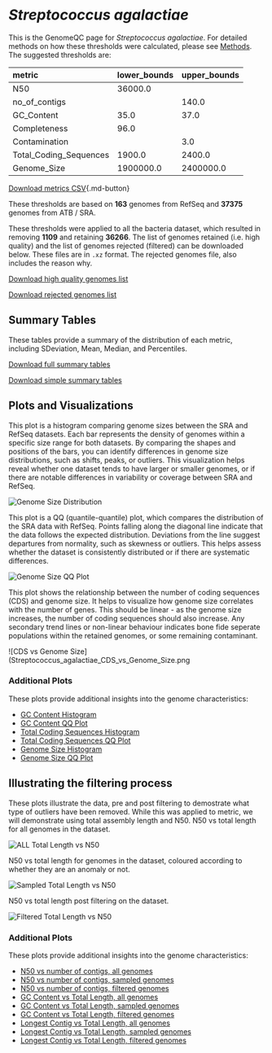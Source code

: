 # *Streptococcus agalactiae*

This is the GenomeQC page for *Streptococcus agalactiae*. For detailed methods on how these thresholds were calculated, please see [Methods](../../methods.md).
The suggested thresholds are: 

| metric                 | lower_bounds   | upper_bounds   |
|:-----------------------|:---------------|:---------------|
| N50                    | 36000.0        |                |
| no_of_contigs          |                | 140.0          |
| GC_Content             | 35.0           | 37.0           |
| Completeness           | 96.0           |                |
| Contamination          |                | 3.0            |
| Total_Coding_Sequences | 1900.0         | 2400.0         |
| Genome_Size            | 1900000.0      | 2400000.0      |

[Download metrics CSV](Streptococcus_agalactiae_metrics.csv){.md-button}


These thresholds are based on **163** genomes from RefSeq and **37375** genomes from ATB / SRA.

These thresholds were applied to all the bacteria dataset, which resulted in removing **1109** and retaining **36266**.
The list of genomes retained (i.e. high quality) and the list of genomes rejected (filtered) can be downloaded below. These files are in `.xz` format. The rejected genomes file, also includes the reason why.

[Download high quality genomes list](Streptococcus_agalactiae_high_quality_genomes.csv.xz)


[Download rejected genomes list](Streptococcus_agalactiae_filtered_out_genomes.csv.xz)



## Summary Tables
These tables provide a summary of the distribution of each metric, including SDeviation, Mean, Median, and Percentiles.

[Download full summary tables](summary.csv)

[Download simple summary tables](selected_summary.csv)

## Plots and Visualizations

This plot is a histogram comparing genome sizes between the SRA and RefSeq datasets. Each bar represents the density of genomes within a specific size range for both datasets. By comparing the shapes and positions of the bars, you can identify differences in genome size distributions, such as shifts, peaks, or outliers. This visualization helps reveal whether one dataset tends to have larger or smaller genomes, or if there are notable differences in variability or coverage between SRA and RefSeq.

![Genome Size Distribution](Genome_Size_refseq_histogram_kde.png)

This plot is a QQ (quantile-quantile) plot, which compares the distribution of the SRA data with RefSeq. Points falling along the diagonal line indicate that the data follows the expected distribution. Deviations from the line suggest departures from normality, such as skewness or outliers. This helps assess whether the dataset is consistently distributed or if there are systematic differences.

![Genome Size QQ Plot](Genome_Size_refseq_qqplot.png)

This plot shows the relationship between the number of coding sequences (CDS) and genome size. It helps to visualize how genome size correlates with the number of genes. This should be linear - as the genome size increases, the number of coding sequences should also increase. Any secondary trend lines or non-linear behaviour indicates bone fide seperate populations within the retained genomes, or some remaining contaminant. 

![CDS vs Genome Size](Streptococcus_agalactiae_CDS_vs_Genome_Size.png

### Additional Plots

These plots provide additional insights into the genome characteristics:

- [GC Content Histogram](GC_Content_refseq_histogram_kde.png)
- [GC Content QQ Plot](GC_Content_refseq_qqplot.png)
- [Total Coding Sequences Histogram](Total_Coding_Sequences_refseq_histogram_kde.png)
- [Total Coding Sequences QQ Plot](Total_Coding_Sequences_refseq_qqplot.png)
- [Genome Size Histogram](Genome_Size_refseq_histogram_kde.png)
- [Genome Size QQ Plot](Genome_Size_refseq_qqplot.png)
## Illustrating the filtering process
These plots illustrate the data, pre and post filtering to demostrate what type of outliers have been removed. While this was applied to metric, we will demonstrate using total assembly length and N50.
N50 vs total length for all genomes in the dataset.

![ALL Total Length vs N50](Streptococcus_agalactiae_all_total_length_N50.png)

N50 vs total length for genomes in the dataset, coloured according to whether they are an anomaly or not.

![Sampled Total Length vs N50](Streptococcus_agalactiae_sample_total_length_N50.png)

N50 vs total length post filtering on the dataset.

![Filtered Total Length vs N50](Streptococcus_agalactiae_filt_total_length_N50.png)

### Additional Plots

These plots provide additional insights into the genome characteristics:

- [N50 vs number of contigs, all genomes](Streptococcus_agalactiae_all_N50_number.png)
- [N50 vs number of contigs, sampled genomes](Streptococcus_agalactiae_sample_N50_number.png)
- [N50 vs number of contigs, filtered genomes](Streptococcus_agalactiae_filt_N50_number.png)
- [GC Content vs Total Length, all genomes](Streptococcus_agalactiae_all_total_length_GC_Content.png)
- [GC Content vs Total Length, sampled genomes](Streptococcus_agalactiae_sample_total_length_GC_Content.png)
- [GC Content vs Total Length, filtered genomes](Streptococcus_agalactiae_filt_total_length_GC_Content.png)
- [Longest Contig vs Total Length, all genomes](Streptococcus_agalactiae_all_total_length_longest.png)
- [Longest Contig vs Total Length, sampled genomes](Streptococcus_agalactiae_sample_total_length_longest.png)
- [Longest Contig vs Total Length, filtered genomes](Streptococcus_agalactiae_filt_total_length_longest.png)
